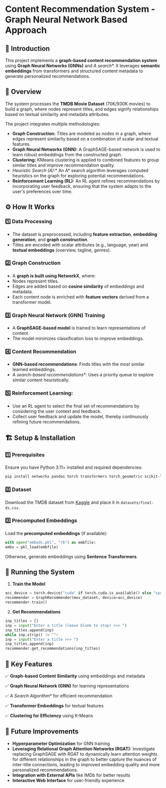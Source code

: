 # Content Recommendation System - Graph Neural Network Based Approach

## 📌 Introduction
This project implements a **graph-based content recommendation system** using **Graph Neural Networks (GNNs)** and **A* search**. It leverages **semantic embeddings** from transformers and structured content metadata to generate personalized recommendations.

## 📜 Overview
The system processes the **TMDB Movie Dataset** (70K/930K movies) to build a graph, where nodes represent titles, and edges signify relationships based on textual similarity and metadata attributes.

The project integrates multiple methodologies:
- **Graph Construction:** Titles are modeled as nodes in a graph, where edges represent similarity based on a combination of scalar and textual features.
- **Graph Neural Networks (GNN):** A GraphSAGE-based network is used to learn robust embeddings from the constructed graph.
- **Clustering:** KMeans clustering is applied to combined features to group similar titles and improve recommendation quality.
- **Heuristic Search (A*):** An A* search algorithm leverages computed heuristics on the graph for exploring potential recommendations.
- **Reinforcement Learning (RL):** An RL agent refines recommendations by incorporating user feedback, ensuring that the system adapts to the user's preferences over time.

## ⚙️ How It Works

### 1️⃣ Data Processing
- The dataset is preprocessed, including **feature extraction**, **embedding generation**, and **graph construction**.
- Titles are encoded with scalar attributes (e.g., language, year) and **textual embeddings** (overview, tagline, genres).

### 2️⃣ Graph Construction
- A **graph is built using NetworkX**, where:
- Nodes represent titles.
- Edges are added based on **cosine similarity** of embeddings and metadata.
- Each content node is enriched with **feature vectors** derived from a transformer model.

### 3️⃣ Graph Neural Network (GNN) Training
- A **GraphSAGE-based model** is trained to learn representations of content.
- The model minimizes classification loss to improve embeddings.

### 4️⃣ Content Recommendation
- **GNN-based recommendations**: Finds titles with the most similar learned embeddings.
- **A* search-based recommendations**: Uses a priority queue to explore similar content heuristically.

### 5️⃣ Reinforcement Learning:
   - Use an RL agent to select the final set of recommendations by considering the user context and feedback.
   - Collect user feedback and update the model, thereby continuously refining future recommendations.

## 🏗️ Setup & Installation
### 1️⃣ Prerequisites
Ensure you have Python 3.11+ installed and required dependencies:
```sh
pip install networkx pandas torch transformers torch_geometric scikit-learn numpy nltk
```

### 2️⃣ Dataset
Download the TMDB dataset from [Kaggle](https://www.kaggle.com/datasets/asaniczka/tmdb-movies-dataset-2023-930k-movies) and place it in `datasets/final-ds.csv`.

### 3️⃣ Precomputed Embeddings
Load the **precomputed embeddings** (if available):
```python
with open("embeds.pkl", "rb") as embfile:
embs = pkl_load(embfile)
```
Otherwise, generate embeddings using **Sentence Transformers**.

## 🚀 Running the System
1. **Train the Model**
 ```python
 acc_device = torch.device("cuda" if torch.cuda.is_available() else "cpu")
 recommender = GraphRecommender(mov_dataset, device=acc_device)
 recommender.train()
 ```

2. **Get Recommendations**
 ```python
 inp_titles = []
 inp = input("Enter a title (leave blank to stop) >>> ")
 inp_titles.append(inp)
 while inp.strip() != "":
 inp = input("Enter a title >>> ")
 inp_titles.append(inp)
 recommender.get_recommendations(inp_titles)
 ```

## 🧠 Key Features
✅ **Graph-based Content Similarity** using embeddings and metadata

✅ **Graph Neural Network (GNN)** for learning representations

✅ **A* Search Algorithm** for efficient recommendation

✅ **Transformer Embeddings** for textual features

✅ **Clustering for Efficiency** using K-Means

## 📝 Future Improvements
- **Hyperparameter Optimization** for GNN training
- **Leveraging Relational Graph Attention Networks (RGAT):** Investigate replacing GraphSAGE with RGAT to dynamically learn attention weights for different relationships in the graph to better capture the nuances of inter-title connections, leading to improved embedding quality and more personalized recommendations.
- **Integration with External APIs** like IMDb for better results
- **Interactive Web Interface** for user-friendly experience
